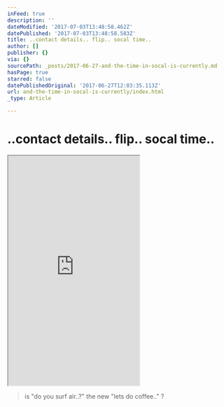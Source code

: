 ```yaml
---
inFeed: true
description: ''
dateModified: '2017-07-03T13:48:58.462Z'
datePublished: '2017-07-03T13:48:58.583Z'
title: ..contact details.. flip.. socal time..
author: []
publisher: {}
via: {}
sourcePath: _posts/2017-06-27-and-the-time-in-socal-is-currently.md
hasPage: true
starred: false
datePublishedOriginal: '2017-06-27T12:03:35.113Z'
url: and-the-time-in-socal-is-currently/index.html
_type: Article

---
```

# ..contact details.. flip.. socal time..

<iframe src="https://the-grid.github.io/ed-userhtml/?g=eJydVk1z2zYQPVu_AkOPa3vGpCgqihPKUpMeckpPPfWUAYEViZoEWACSbHX637sASUlkJLmJNZYILPbj7b5d4snY1xKWo2hVijpkSloqJGjyz4iQcAvZs7BhDdrUwKzYQEomcRzPnbBSuzMSdXr_xOboKlOag05JXL8Qo0rByTVjbD76F2WDmNJCbTAyv4u2HghBo4MzUf8Mwri66mBYTaVZKV2lRCtLLfx5N_kQc8jv5-6Uw3PpCCEe2mUrF6WIaRDuA0aqcYG_GWXPLtyt4LZIyTTGjKBOASIvLK5nft2ZaLH1oAkrlMRMRu_NfPQ96tBXOiW1BgN6A-GUuwIccA_0e_k4qewL0KVkoK3edHxC6y2VWnUKGkrqiNRmZJDDDrtbryiDcCOMyEQp7GtKCsE5yA7hxSMe3WUjF6XHEdMM6b224GCqGiHjQwkr6598JglpmiHUlIu1SUkycyV3Av9VU86FzH2vzJutPlncTp8vZHTIj0uMizbXai15Sta6vCusrU06Hm-32yjLBM0ipqqxUUzQshoLyoFlLKplfk9i_EgVaqiBWox9FwrJ4QWjbGowzP3FTvgfzfZWq10S9oFec_xjsyOqkEjSCly0K1yFRuzcRIpmUKFhLkxdUqyikCX2aJiVij3P-yZ1ntG75MMDmb7D_8cHJPBHFxRTpdJHHhv7K1qJEg2GtK5LCM2rsVA9kN_Q_PPvlP3h11_wJCrsi4y1xyHpZ8CAFrN201pVpd2ZhkqP8c38HOngBZEWlKut67cJVPvvGIGT6-l06ufBufrdhZert5efrt1B_byo41FYqly58pxvnyQ-xv2xWbTtMEn6s7Nb_xj7_9Z8J3J5kv37QK2w5YFI29Zhpkp-xIYJS5JkdrYwDs7sGI0bDbqxFHeVoyXGkhIG0oL-GWIdMT1xPN_3bH020XuKPf5odIdRRZJ2NPUCphpT7HZ9h3V16uKiqQPgryCEDJPo9rxPnE1K0yZoqSS0qm4OW-A_qd1cH_q67yeTd8nj27rUX21-ynHE3JDxqqfece7N4EvR3gJ8IfZDHw08jdtr3FOmyRh_uNgQVlJjFkH_xhEQfFJrVhhLtV0EthAm8ie_CmMjq_K8hLtbn4fb-3mwRAdDa3j58PsDiZus7T5KTE1lJ3LTNlj61wlGioJWe4zq3xtyrDzYGQiajguWT5QUGlaL4LiJ7VZYJKBvY-8tIIgyB8T5LSupRLOf2ijo8sg7uqmXf62NJRUYI-QtEtSNCcwVsQWQXAseRU1uKUfuyk_7efE0rs_G6sZYcOxo_9g-dD9Hip4JTdrFSrvXlNGsD3MHwmJ5DCsEZGuZRxLs2OuFOAERbthohpvkV0Sdr2kOC5C_WFHBDim3-FyBFozeJF--KvPts8yhBBM0t4lFMItvgvYesQgmszgg3lrzFloEuDZAK9QwCK3xdID0H6T_6cc" height="525" style=""></iframe>

> is "do you surf air..?" the new "lets do coffee.." ?